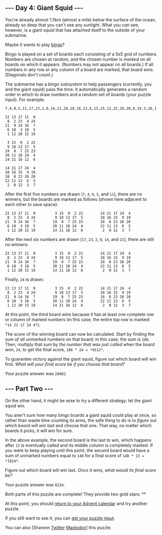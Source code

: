 \--- Day 4: Giant Squid ---
----------

You're already almost 1.5km (almost a mile) below the surface of the ocean, already so deep that you can't see any sunlight. What you *can* see, however, is a giant squid that has attached itself to the outside of your submarine.

Maybe it wants to play [bingo](https://en.wikipedia.org/wiki/Bingo_(American_version))?

Bingo is played on a set of boards each consisting of a 5x5 grid of numbers. Numbers are chosen at random, and the chosen number is *marked* on all boards on which it appears. (Numbers may not appear on all boards.) If all numbers in any row or any column of a board are marked, that board *wins*. (Diagonals don't count.)

The submarine has a *bingo subsystem* to help passengers (currently, you and the giant squid) pass the time. It automatically generates a random order in which to draw numbers and a random set of boards (your puzzle input). For example:

```
7,4,9,5,11,17,23,2,0,14,21,24,10,16,13,6,15,25,12,22,18,20,8,19,3,26,1

22 13 17 11  0
 8  2 23  4 24
21  9 14 16  7
 6 10  3 18  5
 1 12 20 15 19

 3 15  0  2 22
 9 18 13 17  5
19  8  7 25 23
20 11 10 24  4
14 21 16 12  6

14 21 17 24  4
10 16 15  9 19
18  8 23 26 20
22 11 13  6  5
 2  0 12  3  7

```

After the first five numbers are drawn (`7`, `4`, `9`, `5`, and `11`), there are no winners, but the boards are marked as follows (shown here adjacent to each other to save space):

```
22 13 17 11  0         3 15  0  2 22        14 21 17 24  4
 8  2 23  4 24         9 18 13 17  5        10 16 15  9 19
21  9 14 16  7        19  8  7 25 23        18  8 23 26 20
 6 10  3 18  5        20 11 10 24  4        22 11 13  6  5
 1 12 20 15 19        14 21 16 12  6         2  0 12  3  7

```

After the next six numbers are drawn (`17`, `23`, `2`, `0`, `14`, and `21`), there are still no winners:

```
22 13 17 11  0         3 15  0  2 22        14 21 17 24  4
 8  2 23  4 24         9 18 13 17  5        10 16 15  9 19
21  9 14 16  7        19  8  7 25 23        18  8 23 26 20
 6 10  3 18  5        20 11 10 24  4        22 11 13  6  5
 1 12 20 15 19        14 21 16 12  6         2  0 12  3  7

```

Finally, `24` is drawn:

```
22 13 17 11  0         3 15  0  2 22        14 21 17 24  4
 8  2 23  4 24         9 18 13 17  5        10 16 15  9 19
21  9 14 16  7        19  8  7 25 23        18  8 23 26 20
 6 10  3 18  5        20 11 10 24  4        22 11 13  6  5
 1 12 20 15 19        14 21 16 12  6         2  0 12  3  7

```

At this point, the third board *wins* because it has at least one complete row or column of marked numbers (in this case, the entire top row is marked: `*14 21 17 24 4*`).

The *score* of the winning board can now be calculated. Start by finding the *sum of all unmarked numbers* on that board; in this case, the sum is `188`. Then, multiply that sum by *the number that was just called* when the board won, `24`, to get the final score, `188 * 24 = *4512*`.

To guarantee victory against the giant squid, figure out which board will win first. *What will your final score be if you choose that board?*

Your puzzle answer was `28082`.

\--- Part Two ---
----------

On the other hand, it might be wise to try a different strategy: let the giant squid win.

You aren't sure how many bingo boards a giant squid could play at once, so rather than waste time counting its arms, the safe thing to do is to *figure out which board will win last* and choose that one. That way, no matter which boards it picks, it will win for sure.

In the above example, the second board is the last to win, which happens after `13` is eventually called and its middle column is completely marked. If you were to keep playing until this point, the second board would have a sum of unmarked numbers equal to `148` for a final score of `148 * 13 = *1924*`.

Figure out which board will win last. *Once it wins, what would its final score be?*

Your puzzle answer was `8224`.

Both parts of this puzzle are complete! They provide two gold stars: \*\*

At this point, you should [return to your Advent calendar](/2021) and try another puzzle.

If you still want to see it, you can [get your puzzle input](4/input).

You can also [Shareon [Twitter](https://twitter.com/intent/tweet?text=I%27ve+completed+%22Giant+Squid%22+%2D+Day+4+%2D+Advent+of+Code+2021&url=https%3A%2F%2Fadventofcode%2Ecom%2F2021%2Fday%2F4&related=ericwastl&hashtags=AdventOfCode) [Mastodon](javascript:void(0);)] this puzzle.